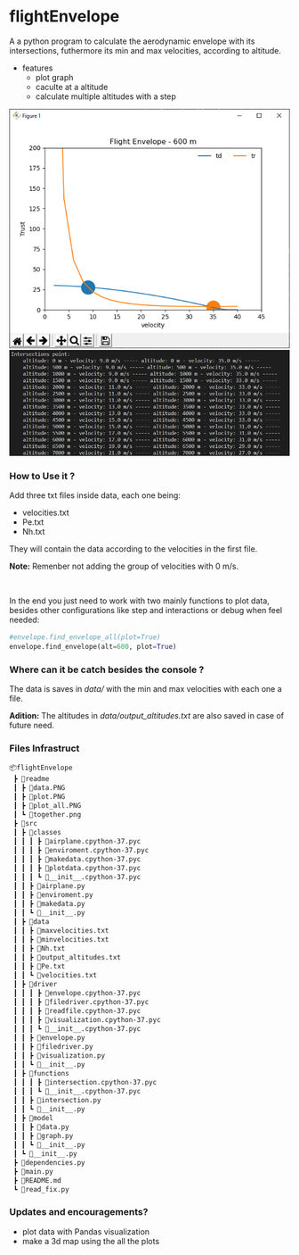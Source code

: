 # flightEnvelope
A a python program to calculate the aerodynamic envelope with its intersections, futhermore its min and max velocities, according to altitude.

- features
  - plot graph
  - caculte at a altitude
  - calculate multiple altitudes with a step

![plot](source\plot.PNG)
![plot_all](source\plot_all.PNG)



### How to Use it ?

Add three txt files inside data, each one being:

* velocities.txt
* Pe.txt
* Nh.txt

They will contain the data according to the velocities in the first file. 

**Note:** Remenber not adding the group of velocities with 0 m/s.

<br>

In the end you just need to work with two mainly functions to plot data, besides other configurations like step and interactions or debug when feel needed:



```python
#envelope.find_envelope_all(plot=True)
envelope.find_envelope(alt=600, plot=True)
```

### Where can it be catch besides the console ?

The data is saves in *data/* with the min and max velocities with each one a file. 

**Adition:** The altitudes in *data/output_altitudes.txt* are also saved in case of future need.

### Files Infrastruct

```
📦flightEnvelope
 ┣ 📂readme
 ┃ ┣ 📜data.PNG
 ┃ ┣ 📜plot.PNG
 ┃ ┣ 📜plot_all.PNG
 ┃ ┗ 📜together.png
 ┣ 📂src
 ┃ ┣ 📂classes
 ┃ ┃ ┃ ┣ 📜airplane.cpython-37.pyc
 ┃ ┃ ┃ ┣ 📜enviroment.cpython-37.pyc
 ┃ ┃ ┃ ┣ 📜makedata.cpython-37.pyc
 ┃ ┃ ┃ ┣ 📜plotdata.cpython-37.pyc
 ┃ ┃ ┃ ┗ 📜__init__.cpython-37.pyc
 ┃ ┃ ┣ 📜airplane.py
 ┃ ┃ ┣ 📜enviroment.py
 ┃ ┃ ┣ 📜makedata.py
 ┃ ┃ ┗ 📜__init__.py
 ┃ ┣ 📂data
 ┃ ┃ ┣ 📜maxvelocities.txt
 ┃ ┃ ┣ 📜minvelocities.txt
 ┃ ┃ ┣ 📜Nh.txt
 ┃ ┃ ┣ 📜output_altitudes.txt
 ┃ ┃ ┣ 📜Pe.txt
 ┃ ┃ ┗ 📜velocities.txt
 ┃ ┣ 📂driver
 ┃ ┃ ┃ ┣ 📜envelope.cpython-37.pyc
 ┃ ┃ ┃ ┣ 📜filedriver.cpython-37.pyc
 ┃ ┃ ┃ ┣ 📜readfile.cpython-37.pyc
 ┃ ┃ ┃ ┣ 📜visualization.cpython-37.pyc
 ┃ ┃ ┃ ┗ 📜__init__.cpython-37.pyc
 ┃ ┃ ┣ 📜envelope.py
 ┃ ┃ ┣ 📜filedriver.py
 ┃ ┃ ┣ 📜visualization.py
 ┃ ┃ ┗ 📜__init__.py
 ┃ ┣ 📂functions
 ┃ ┃ ┃ ┣ 📜intersection.cpython-37.pyc
 ┃ ┃ ┃ ┗ 📜__init__.cpython-37.pyc
 ┃ ┃ ┣ 📜intersection.py
 ┃ ┃ ┗ 📜__init__.py
 ┃ ┣ 📂model
 ┃ ┃ ┣ 📜data.py
 ┃ ┃ ┣ 📜graph.py
 ┃ ┃ ┗ 📜__init__.py
 ┃ ┗ 📜__init__.py
 ┣ 📜dependencies.py
 ┣ 📜main.py
 ┣ 📜README.md
 ┗ 📜read_fix.py
```

### Updates and encouragements?

* plot data with Pandas visualization
* make a 3d map using the all the plots



